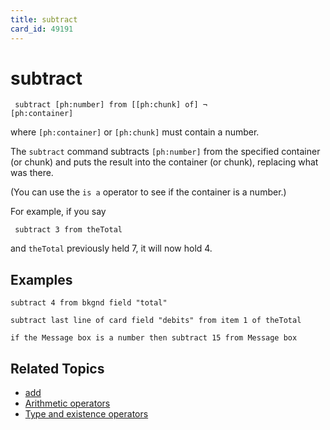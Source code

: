 ```yaml
---
title: subtract
card_id: 49191
---
```


# subtract

<code><pre>
subtract [ph:number] from [[ph:chunk] of] ¬
          [ph:container]
</pre></code>

where <code>[ph:container]</code> or <code>[ph:chunk]</code> must contain a number.

The <code>subtract</code> command subtracts <code>[ph:number]</code> from the specified container (or chunk) and puts the result into the container (or chunk), replacing what was there.

(You can use the <code>is a</code> operator to see if the container is a number.)

For example, if you say

<code><pre>
subtract 3 from theTotal
</pre></code>

and <code>theTotal</code> previously held 7, it will now hold 4.

## Examples

```
subtract 4 from bkgnd field "total"

subtract last line of card field "debits" from item 1 of theTotal

if the Message box is a number then subtract 15 from Message box
```

## Related Topics

* [add](/HyperTalkReference/commands/add)
* [Arithmetic operators](/HyperTalkReference/operatorsandconstants/Arithmetic-operators)
* [Type and existence operators](/HyperTalkReference/operatorsandconstants/Type-and-existence-operators)
